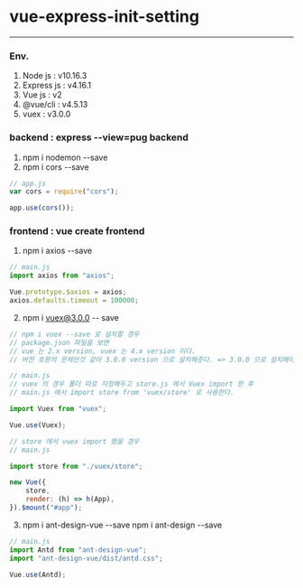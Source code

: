 # vue-express-init-setting

<hr>

### Env.

1. Node js : v10.16.3
2. Express js : v4.16.1
3. Vue js : v2
4. @vue/cli : v4.5.13
5. vuex : v3.0.0

### backend : express --view=pug backend

1.  npm i nodemon --save
2.  npm i cors --save

```javascript
// app.js
var cors = require("cors");

app.use(cors());
```

### frontend : vue create frontend

1.  npm i axios --save

```javascript
// main.js
import axios from "axios";

Vue.prototype.$axios = axios;
axios.defaults.timeout = 100000;
```

2.  npm i vuex@3.0.0 -- save

```javascript
// npm i vuex --save 로 설치할 경우
// package.json 파일을 보면
// vue 는 2.x version, vuex 는 4.x version 이다.
// 버전 호환의 문제인것 같아 3.0.0 version 으로 설치해준다. => 3.0.0 으로 설치해야 오류 생기지 않음

// main.js
// vuex 의 경우 폴더 따로 지정해두고 store.js 에서 Vuex import 한 후
// main.js 에서 import store from 'vuex/store' 로 사용한다.

import Vuex from "vuex";

Vue.use(Vuex);

// store 에서 vuex import 했을 경우
// main.js

import store from "./vuex/store";

new Vue({
    store,
    render: (h) => h(App),
}).$mount("#app");
```

3.  npm i ant-design-vue --save
    npm i ant-design --save

```javascript
// main.js
import Antd from "ant-design-vue";
import "ant-design-vue/dist/antd.css";

Vue.use(Antd);
```
